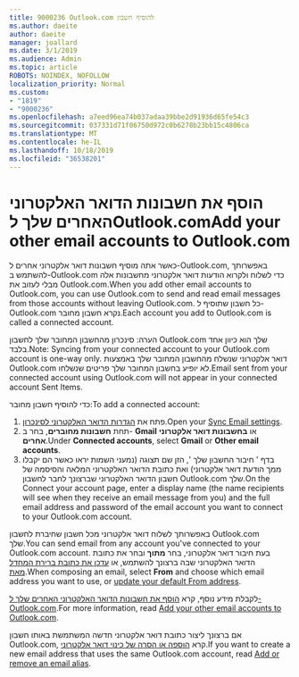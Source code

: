 ```yaml
---
title: 9000236 Outlook.com להוסיף חשבון
ms.author: daeite
author: daeite
manager: joallard
ms.date: 3/1/2019
ms.audience: Admin
ms.topic: article
ROBOTS: NOINDEX, NOFOLLOW
localization_priority: Normal
ms.custom:
- "1819"
- "9000236"
ms.openlocfilehash: a7eed96ea74b037adaa39bbe2d91936d65fe54c3
ms.sourcegitcommit: 037331d71f06750d972c0b6278b23bb15c4806ca
ms.translationtype: MT
ms.contentlocale: he-IL
ms.lasthandoff: 10/18/2019
ms.locfileid: "36538201"
---
```

# <a name="add-your-other-email-accounts-to-outlookcom"></a><span data-ttu-id="6e4ec-102">הוסף את חשבונות הדואר האלקטרוני האחרים שלך לOutlook.com</span><span class="sxs-lookup"><span data-stu-id="6e4ec-102">Add your other email accounts to Outlook.com</span></span>

<span data-ttu-id="6e4ec-103">כאשר אתה מוסיף חשבונות דואר אלקטרוני אחרים ל-Outlook.com, באפשרותך להשתמש ב-Outlook.com כדי לשלוח ולקרוא הודעות דואר אלקטרוני מחשבונות אלה מבלי לעזוב את Outlook.com.</span><span class="sxs-lookup"><span data-stu-id="6e4ec-103">When you add other email accounts to Outlook.com, you can use Outlook.com to send and read email messages from those accounts without leaving Outlook.com.</span></span> <span data-ttu-id="6e4ec-104">כל חשבון שתוסיף ל-Outlook.com נקרא חשבון מחובר.</span><span class="sxs-lookup"><span data-stu-id="6e4ec-104">Each account you add to Outlook.com is called a connected account.</span></span>

<span data-ttu-id="6e4ec-105">הערה: סינכרון מהחשבון המחובר שלך לחשבון Outlook.com שלך הוא כיוון אחד בלבד.</span><span class="sxs-lookup"><span data-stu-id="6e4ec-105">Note: Syncing from your connected account to your Outlook.com account is one-way only.</span></span> <span data-ttu-id="6e4ec-106">דואר אלקטרוני שנשלח מהחשבון המחובר שלך באמצעות Outlook.com לא יופיע בחשבון המחובר שלך פריטים שנשלחו.</span><span class="sxs-lookup"><span data-stu-id="6e4ec-106">Email sent from your connected account using Outlook.com will not appear in your connected account Sent Items.</span></span>

<span data-ttu-id="6e4ec-107">כדי להוסיף חשבון מחובר:</span><span class="sxs-lookup"><span data-stu-id="6e4ec-107">To add a connected account:</span></span>

1. <span data-ttu-id="6e4ec-108">פתח את [הגדרות הדואר האלקטרוני לסינכרון](https://go.microsoft.com/fwlink/?linkid=875264).</span><span class="sxs-lookup"><span data-stu-id="6e4ec-108">Open your [Sync Email settings](https://go.microsoft.com/fwlink/?linkid=875264).</span></span>
2. <span data-ttu-id="6e4ec-109">תחת **חשבונות מחוברים**, בחר ב- **Gmail** או **בחשבונות דואר אלקטרוני אחרים**.</span><span class="sxs-lookup"><span data-stu-id="6e4ec-109">Under **Connected accounts**, select **Gmail** or **Other email accounts**.</span></span>
3. <span data-ttu-id="6e4ec-110">בדף ' חיבור החשבון שלך ', הזן שם תצוגה (נמעני השמות יראו כאשר הם יקבלו ממך הודעת דואר אלקטרוני) ואת כתובת הדואר האלקטרוני המלאה והסיסמה של חשבון הדואר האלקטרוני שברצונך לחבר לחשבון Outlook.com שלך.</span><span class="sxs-lookup"><span data-stu-id="6e4ec-110">On the Connect your account page, enter a display name (the name recipients will see when they receive an email message from you) and the full email address and password of the email account you want to connect to your Outlook.com account.</span></span>

<span data-ttu-id="6e4ec-111">באפשרותך לשלוח דואר אלקטרוני מכל חשבון שחיברת לחשבון Outlook.com שלך.</span><span class="sxs-lookup"><span data-stu-id="6e4ec-111">You can send email from any account you've connected to your Outlook.com account.</span></span> <span data-ttu-id="6e4ec-112">בעת חיבור דואר אלקטרוני, בחר **מתוך** ובחר את כתובת הדואר האלקטרוני שבה ברצונך להשתמש, או [עדכן את כתובת ברירת המחדל מאת](https://go.microsoft.com/fwlink/?linkid=875264).</span><span class="sxs-lookup"><span data-stu-id="6e4ec-112">When composing an email, select **From** and choose which email address you want to use, or [update your default From address](https://go.microsoft.com/fwlink/?linkid=875264).</span></span>

<span data-ttu-id="6e4ec-113">לקבלת מידע נוסף, קרא [הוסף את חשבונות הדואר האלקטרוני האחרים שלך ל-Outlook.com](https://support.office.com/article/c5224df4-5885-4e79-91ba-523aa743f0ba?wt.mc_id=Office_Outlook_com_Alchemy).</span><span class="sxs-lookup"><span data-stu-id="6e4ec-113">For more information, read [Add your other email accounts to Outlook.com](https://support.office.com/article/c5224df4-5885-4e79-91ba-523aa743f0ba?wt.mc_id=Office_Outlook_com_Alchemy).</span></span>

<span data-ttu-id="6e4ec-114">אם ברצונך ליצור כתובת דואר אלקטרוני חדשה המשתמשת באותו חשבון Outlook.com, קרא [הוספה או הסרה של כינוי דואר אלקטרוני](https://support.office.com/article/459b1989-356d-40fa-a689-8f285b13f1f2?wt.mc_id=Office_Outlook_com_Alchemy).</span><span class="sxs-lookup"><span data-stu-id="6e4ec-114">If you want to create a new email address that uses the same Outlook.com account, read [Add or remove an email alias](https://support.office.com/article/459b1989-356d-40fa-a689-8f285b13f1f2?wt.mc_id=Office_Outlook_com_Alchemy).</span></span>